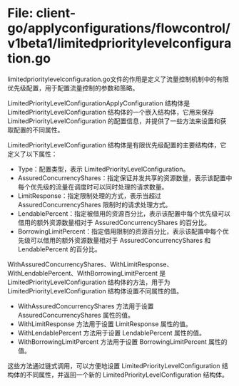 # File: client-go/applyconfigurations/flowcontrol/v1beta1/limitedprioritylevelconfiguration.go

limitedprioritylevelconfiguration.go文件的作用是定义了流量控制机制中的有限优先级配置，用于配置流量控制的参数和策略。

LimitedPriorityLevelConfigurationApplyConfiguration 结构体是 LimitedPriorityLevelConfiguration 结构体的一个嵌入结构体，它用来保存 LimitedPriorityLevelConfiguration 的配置信息，并提供了一些方法来设置和获取配置的不同属性。

LimitedPriorityLevelConfiguration 结构体是有限优先级配置的主要结构体，它定义了以下属性：
- Type：配置类型，表示 LimitedPriorityLevelConfiguration。
- AssuredConcurrencyShares：指定保证并发共享的资源数量，表示该配置中每个优先级的流量在调度时可以同时处理的请求数量。
- LimitResponse：指定限制处理的方式，表示当超过 AssuredConcurrencyShares 限制时的请求处理方式。
- LendablePercent：指定被借用的资源百分比，表示该配置中每个优先级可以借用的额外资源数量相对于 AssuredConcurrencyShares 的百分比。
- BorrowingLimitPercent：指定借用限制的资源百分比，表示该配置中每个优先级可以借用的额外资源数量相对于 AssuredConcurrencyShares 和 LendablePercent 的百分比。

WithAssuredConcurrencyShares、WithLimitResponse、WithLendablePercent、WithBorrowingLimitPercent 是 LimitedPriorityLevelConfiguration 结构体的方法，用于为 LimitedPriorityLevelConfiguration 结构体设置不同属性的值。

- WithAssuredConcurrencyShares 方法用于设置 AssuredConcurrencyShares 属性的值。
- WithLimitResponse 方法用于设置 LimitResponse 属性的值。
- WithLendablePercent 方法用于设置 LendablePercent 属性的值。
- WithBorrowingLimitPercent 方法用于设置 BorrowingLimitPercent 属性的值。

这些方法通过链式调用，可以方便地设置 LimitedPriorityLevelConfiguration 结构体的不同属性，并返回一个新的 LimitedPriorityLevelConfiguration 结构体。

